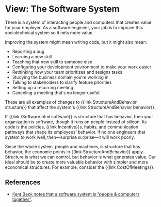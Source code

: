 # View: The Software System

There is a system of interacting people and computers that creates value for your employer. As a software engineer, your job is to improve this sociotechnical system so it nets more value.

Improving the system might mean writing code, but it might also mean:

- Reporting a bug
- Learning a new skill
- Teaching that new skill to someone else
- Configuring your development environment to make your work easier
- Rethinking how your team prioritizes and assigns tasks
- Studying the business domain you're working in
- Talking to stakeholders to clarify feature priorities
- Setting up a recurring meeting
- Canceling a meeting that's no longer useful

These are all examples of changes to {{link StructureAndBehavior structure}} that affect the system's {{link StructureAndBehavior behavior}}.

If {{link /Software.html software}} is structure that has behavior, then your organization _is_ software, though it runs on people instead of silicon. Its code is the policies, {{link Incentive}}s, habits, and communication pathways that shape its employees' behavior. If no one engineers that system to work well, then—surprise surprise—it will work poorly.

Since the whole system, people and machines, is structure that has behavior, the economic points in {{link StructureAndBehavior}} apply. Structure is what we can control, but behavior is what generates value. Our ideal should be to create more valuable behavior with simpler and more economical structures. For example, consider the {{link CostOfMeetings}}.

## References

- [Kent Beck notes that a software system is "people & computers together"](https://www.mechanical-orchard.com/post/features-and-design-why-not-both).